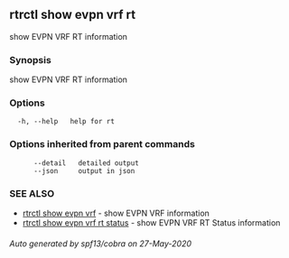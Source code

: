 ## rtrctl show evpn vrf rt

show EVPN VRF RT information

### Synopsis


show EVPN VRF RT information

### Options

```
  -h, --help   help for rt
```

### Options inherited from parent commands

```
      --detail   detailed output
      --json     output in json
```

### SEE ALSO
* [rtrctl show evpn vrf](rtrctl_show_evpn_vrf.md)	 - show EVPN VRF information
* [rtrctl show evpn vrf rt status](rtrctl_show_evpn_vrf_rt_status.md)	 - show EVPN VRF RT Status information

###### Auto generated by spf13/cobra on 27-May-2020
